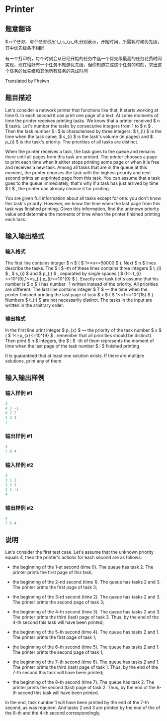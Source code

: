 # Printer

## 题意翻译

$ n$个任务，每个任务给出$ t_i,s_i,p_i$,分别表示，开始时间，所需耗时和优先级，其中优先级各不相同

有一个打印机，每个时刻会从已经开始的任务中选一个优先级最高的任务花费时间实现，现在恰好有一个任务不知道优先级，但你知道完成这个任务的时刻，求出这个任务的优先级和其他所有任务的完成时间

Translated by Fheiwn

## 题目描述

Let's consider a network printer that functions like that. It starts working at time 0. In each second it can print one page of a text. At some moments of time the printer receives printing tasks. We know that a printer received $ n $ tasks. Let's number the tasks by consecutive integers from 1 to $ n $ . Then the task number $ i $ is characterised by three integers: $ t_{i} $ is the time when the task came, $ s_{i} $ is the task's volume (in pages) and $ p_{i} $ is the task's priority. The priorities of all tasks are distinct.

When the printer receives a task, the task goes to the queue and remains there until all pages from this task are printed. The printer chooses a page to print each time when it either stops printing some page or when it is free and receives a new task. Among all tasks that are in the queue at this moment, the printer chooses the task with the highest priority and next second prints an unprinted page from this task. You can assume that a task goes to the queue immediately, that's why if a task has just arrived by time $ t $ , the printer can already choose it for printing.

You are given full information about all tasks except for one: you don't know this task's priority. However, we know the time when the last page from this task was finished printing. Given this information, find the unknown priority value and determine the moments of time when the printer finished printing each task.

## 输入输出格式

### 输入格式

The first line contains integer $ n $ ( $ 1<=n<=50000 $ ). Next $ n $ lines describe the tasks. The $ i $ -th of these lines contains three integers $ t_{i} $ , $ s_{i} $ and $ p_{i} $ , separated by single spaces ( $ 0<=t_{i}<=10^{9},1<=s_{i},p_{i}<=10^{9} $ ). Exactly one task (let's assume that his number is $ x $ ) has number -1 written instead of the priority. All priorities are different. The last line contains integer $ T $ — the time when the printer finished printing the last page of task $ x $ ( $ 1<=T<=10^{15} $ ). Numbers $ t_{i} $ are not necessarily distinct. The tasks in the input are written in the arbitrary order.

### 输出格式

In the first line print integer $ p_{x} $ — the priority of the task number $ x $ ( $ 1<=p_{x}<=10^{9} $ , remember that all priorities should be distinct). Then print $ n $ integers, the $ i $ -th of them represents the moment of time when the last page of the task number $ i $ finished printing.

It is guaranteed that at least one solution exists. If there are multiple solutions, print any of them.

## 输入输出样例

### 输入样例 #1

```cpp
3
4 3 -1
0 2 2
1 3 3
7

```
### 输出样例 #1

```cpp
4
7 8 4

```
### 输入样例 #2

```cpp
3
3 1 2
2 3 3
3 1 -1
4

```
### 输出样例 #2

```cpp
4
7 6 4

```
## 说明

Let's consider the first test case. Let's assume that the unknown priority equals 4, then the printer's actions for each second are as follows:

- the beginning of the 1-st second (time 0). The queue has task 2. The printer prints the first page of this task;

- the beginning of the 2-nd second (time 1). The queue has tasks 2 and 3. The printer prints the first page of task 3;

- the beginning of the 3-rd second (time 2). The queue has tasks 2 and 3. The printer prints the second page of task 3;

- the beginning of the 4-th second (time 3). The queue has tasks 2 and 3. The printer prints the third (last) page of task 3. Thus, by the end of the 4-th second this task will have been printed;

- the beginning of the 5-th second (time 4). The queue has tasks 2 and 1. The printer prints the first page of task 1;

- the beginning of the 6-th second (time 5). The queue has tasks 2 and 1. The printer prints the second page of task 1;

- the beginning of the 7-th second (time 6). The queue has tasks 2 and 1. The printer prints the third (last) page of task 1. Thus, by the end of the 7-th second this task will have been printed;

- the beginning of the 8-th second (time 7). The queue has task 2. The printer prints the second (last) page of task 2. Thus, by the end of the 8-th second this task will have been printed.

In the end, task number 1 will have been printed by the end of the 7-th second, as was required. And tasks 2 and 3 are printed by the end of the of the 8-th and the 4-th second correspondingly.

